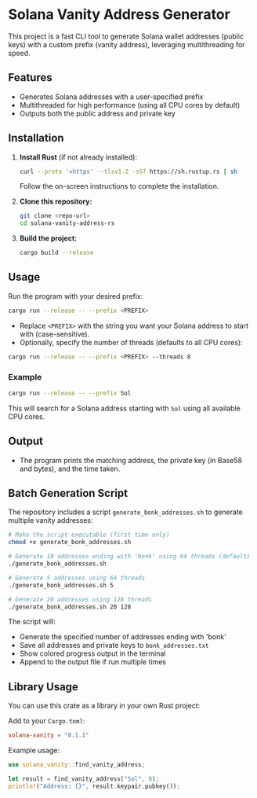 # Solana Vanity Address Generator

This project is a fast CLI tool to generate Solana wallet addresses (public keys) with a custom prefix (vanity address), leveraging multithreading for speed.

## Features
- Generates Solana addresses with a user-specified prefix
- Multithreaded for high performance (using all CPU cores by default)
- Outputs both the public address and private key

## Installation

1. **Install Rust** (if not already installed):
   ```bash
   curl --proto '=https' --tlsv1.2 -sSf https://sh.rustup.rs | sh
   ```
   Follow the on-screen instructions to complete the installation.

2. **Clone this repository:**
   ```bash
   git clone <repo-url>
   cd solana-vanity-address-rs
   ```

3. **Build the project:**
   ```bash
   cargo build --release
   ```

## Usage

Run the program with your desired prefix:

```bash
cargo run --release -- --prefix <PREFIX>
```

- Replace `<PREFIX>` with the string you want your Solana address to start with (case-sensitive).
- Optionally, specify the number of threads (defaults to all CPU cores):

```bash
cargo run --release -- --prefix <PREFIX> --threads 8
```

### Example

```bash
cargo run --release -- --prefix Sol
```

This will search for a Solana address starting with `Sol` using all available CPU cores.

## Output
- The program prints the matching address, the private key (in Base58 and bytes), and the time taken.

## Batch Generation Script

The repository includes a script `generate_bonk_addresses.sh` to generate multiple vanity addresses:

```bash
# Make the script executable (first time only)
chmod +x generate_bonk_addresses.sh

# Generate 10 addresses ending with 'bonk' using 64 threads (default)
./generate_bonk_addresses.sh

# Generate 5 addresses using 64 threads
./generate_bonk_addresses.sh 5

# Generate 20 addresses using 128 threads
./generate_bonk_addresses.sh 20 128
```

The script will:
- Generate the specified number of addresses ending with 'bonk'
- Save all addresses and private keys to `bonk_addresses.txt`
- Show colored progress output in the terminal
- Append to the output file if run multiple times

## Library Usage

You can use this crate as a library in your own Rust project:

Add to your `Cargo.toml`:

```toml
solana-vanity = "0.1.1"
```

Example usage:

```rust
use solana_vanity::find_vanity_address;

let result = find_vanity_address("Sol", 8);
println!("Address: {}", result.keypair.pubkey());
```
